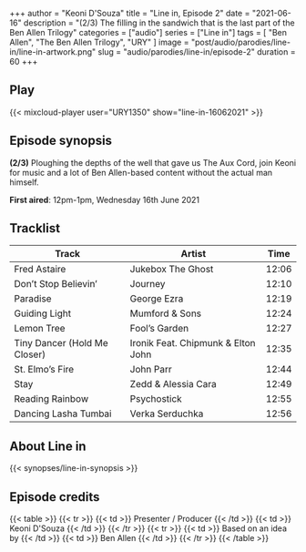 +++
author = "Keoni D'Souza"
title = "Line in, Episode 2"
date = "2021-06-16"
description = "(2/3) The filling in the sandwich that is the last part of the Ben Allen Trilogy"
categories = ["audio"]
series = ["Line in"]
tags = [
    "Ben Allen",
    "The Ben Allen Trilogy",
    "URY"
]
image = "post/audio/parodies/line-in/line-in-artwork.png"
slug = "audio/parodies/line-in/episode-2"
duration = 60
+++

## Play

{{< mixcloud-player user="URY1350" show="line-in-16062021" >}}

## Episode synopsis

**(2/3)** Ploughing the depths of the well that gave us The Aux Cord, join Keoni for music and a lot of Ben Allen-based content without the actual man himself.

**First aired**: 12pm-1pm, Wednesday 16th June 2021

## Tracklist

| Track                        | Artist                             | Time  |
|------------------------------|------------------------------------|-------|
| Fred Astaire                 | Jukebox The Ghost                  | 12:06 |
| Don’t Stop Believin’         | Journey                            | 12:10 |
| Paradise                     | George Ezra                        | 12:19 |
| Guiding Light                | Mumford & Sons                     | 12:24 |
| Lemon Tree                   | Fool’s Garden                      | 12:27 |
| Tiny Dancer (Hold Me Closer) | Ironik Feat. Chipmunk & Elton John | 12:35 |
| St. Elmo’s Fire              | John Parr                          | 12:44 |
| Stay                         | Zedd & Alessia Cara                | 12:49 |
| Reading Rainbow              | Psychostick                        | 12:55 |
| Dancing Lasha Tumbai         | Verka Serduchka                    | 12:56 |

## About Line in

{{< synopses/line-in-synopsis >}}

## Episode credits

{{< table >}}
    {{< tr >}}
        {{< td >}}
            Presenter / Producer
        {{< /td >}}
        {{< td >}}
            Keoni D'Souza
        {{< /td >}}
    {{< /tr >}}
    {{< tr >}}
        {{< td >}}
            Based on an idea by
        {{< /td >}}
        {{< td >}}
            Ben Allen
        {{< /td >}}
    {{< /tr >}}
{{< /table >}}